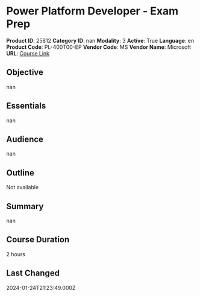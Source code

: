 # Power Platform Developer - Exam Prep

**Product ID**: 25812
**Category ID**: nan
**Modality**: 3
**Active**: True
**Language**: en
**Product Code**: PL-400T00-EP
**Vendor Code**: MS
**Vendor Name**: Microsoft
**URL**: [Course Link](https://www.fastlaneus.com/course/microsoft-pl-400t00-ep)

## Objective
nan

## Essentials
nan

## Audience
nan

## Outline
Not available

## Summary
nan

## Course Duration
2 hours

## Last Changed
2024-01-24T21:23:49.000Z
